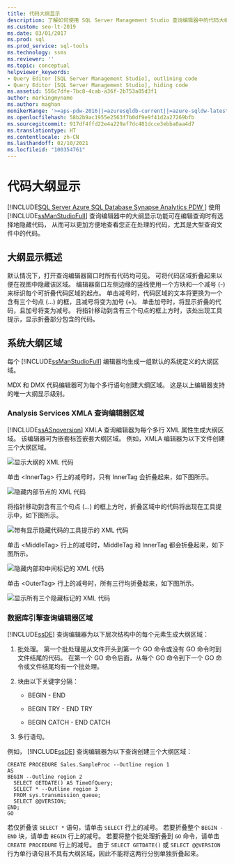 ```yaml
---
title: 代码大纲显示
description: 了解如何使用 SQL Server Management Studio 查询编辑器中的代码大纲显示功能来有选择地隐藏代码。
ms.custom: seo-lt-2019
ms.date: 03/01/2017
ms.prod: sql
ms.prod_service: sql-tools
ms.technology: ssms
ms.reviewer: ''
ms.topic: conceptual
helpviewer_keywords:
- Query Editor [SQL Server Management Studio], outlining code
- Query Editor [SQL Server Management Studio], hiding code
ms.assetid: 556c7dfe-7bc8-4cab-a36f-2b753a05d3f1
author: markingmyname
ms.author: maghan
monikerRange: '>=aps-pdw-2016||=azuresqldb-current||=azure-sqldw-latest||>=sql-server-2016||>=sql-server-linux-2017||=azuresqldb-mi-current'
ms.openlocfilehash: 58b2b9ac1955e2563f7b0df9e9f41d2a27269bfb
ms.sourcegitcommit: 917df4ffd22e4a229af7dc481dcce3ebba0aa4d7
ms.translationtype: HT
ms.contentlocale: zh-CN
ms.lasthandoff: 02/10/2021
ms.locfileid: "100354761"
---
```

# <a name="code-outlining"></a>代码大纲显示
[!INCLUDE[SQL Server Azure SQL Database Synapse Analytics PDW ](../../includes/applies-to-version/sql-asdb-asdbmi-asa-pdw.md)]
  使用 [!INCLUDE[ssManStudioFull](../../includes/ssmanstudiofull-md.md)] 查询编辑器中的大纲显示功能可在编辑查询时有选择地隐藏代码， 从而可以更加方便地查看您正在处理的代码，尤其是大型查询文件中的代码。  
  
## <a name="outlining-overview"></a>大纲显示概述  
 默认情况下，打开查询编辑器窗口时所有代码均可见。 可将代码区域折叠起来以便在视图中隐藏该区域。 编辑器窗口左侧边缘的竖线使用一个方块和一个减号 (-) 来标识每个可折叠代码区域的起点。 单击减号时，代码区域的文本将更换为一个含有三个句点 (...) 的框，且减号将变为加号 (+)。 单击加号时，将显示折叠的代码，且加号将变为减号。 将指针移动到含有三个句点的框上方时，该处出现工具提示，显示折叠部分包含的代码。  
  
## <a name="system-outline-regions"></a>系统大纲区域  
 每个 [!INCLUDE[ssManStudioFull](../../includes/ssmanstudiofull-md.md)] 编辑器均生成一组默认的系统定义的大纲区域。  
  
 MDX 和 DMX 代码编辑器可为每个多行语句创建大纲区域。 这是以上编辑器支持的唯一大纲显示级别。  
  
### <a name="analysis-services-xmla-query-editor-regions"></a>Analysis Services XMLA 查询编辑器区域  
 [!INCLUDE[ssASnoversion](../../includes/ssasnoversion-md.md)] XMLA 查询编辑器为每个多行 XML 属性生成大纲区域。 该编辑器可为嵌套标签嵌套大纲区域。 例如，XMLA 编辑器为以下文件创建三个大纲区域。  
  
 ![显示大纲的 XML 代码](../../ssms/scripting/media/editoutlinexmlfull.gif "显示大纲的 XML 代码")  
  
 单击 \<InnerTag> 行上的减号时，只有 InnerTag 会折叠起来，如下图所示。  
  
 ![隐藏内部节点的 XML 代码](../../ssms/scripting/media/editoutlinexmlinnercol.gif "隐藏内部节点的 XML 代码")  
  
 将指针移动到含有三个句点 (...) 的框上方时，折叠区域中的代码将出现在工具提示中，如下图所示。  
  
 ![带有显示隐藏代码的工具提示的 XML 代码](../../ssms/scripting/media/editoutlinexmlmouse.gif "带有显示隐藏代码的工具提示的 XML 代码")  
  
 单击 \<MiddleTag> 行上的减号时，MiddleTag 和 InnerTag 都会折叠起来，如下图所示。  
  
 ![隐藏内部和中间标记的 XML 代码](../../ssms/scripting/media/editoutlinexmlmiddlecol.gif "隐藏内部和中间标记的 XML 代码")  
  
 单击 \<OuterTag> 行上的减号时，所有三行均折叠起来，如下图所示。  
  
 ![显示所有三个隐藏标记的 XML 代码](../../ssms/scripting/media/editoutlinexmloutercol.gif "显示所有三个隐藏标记的 XML 代码")  
  
### <a name="database-engine-query-editor-regions"></a>数据库引擎查询编辑器区域  
 [!INCLUDE[ssDE](../../includes/ssde-md.md)] 查询编辑器为以下层次结构中的每个元素生成大纲区域：  
  
1.  批处理。 第一个批处理是从文件开头到第一个 GO 命令或没有 GO 命令时到文件结尾的代码。 在第一个 GO 命令后面，从每个 GO 命令到下一个 GO 命令或文件结尾均有一个批处理。  
  
2.  块由以下关键字分隔：  
  
    -   BEGIN - END  
  
    -   BEGIN TRY - END TRY  
  
    -   BEGIN CATCH - END CATCH  
  
3.  多行语句。  
  
 例如， [!INCLUDE[ssDE](../../includes/ssde-md.md)] 查询编辑器为以下查询创建三个大纲区域：  
  
```  
CREATE PROCEDURE Sales.SampleProc --Outline region 1  
AS  
BEGIN --Outline region 2   
  SELECT GETDATE() AS TimeOfQuery;  
  SELECT * --Outline region 3  
  FROM sys.transmission_queue;  
  SELECT @@VERSION;  
END;  
GO  
```  
  
 若仅折叠该 `SELECT *` 语句，请单击 `SELECT` 行上的减号。 若要折叠整个 `BEGIN - END` 块，请单击 `BEGIN` 行上的减号。 若要将整个批处理折叠到 `GO` 命令，请单击 `CREATE PROCEDURE` 行上的减号。 由于 `SELECT GETDATE()` 或 `SELECT @@VERSION` 行为单行语句且不具有大纲区域，因此不能将这两行分别单独折叠起来。  
  
  
